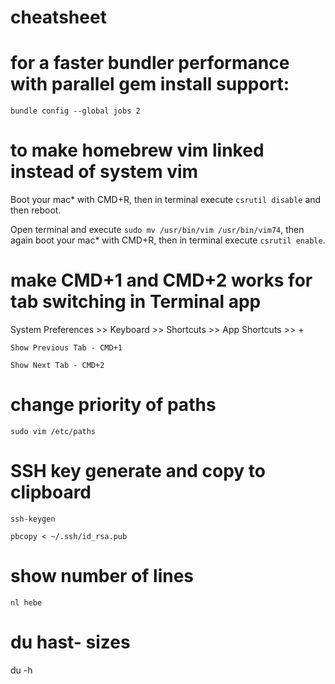 # cheatsheet
# for a faster bundler performance with parallel gem install support:
`bundle config --global jobs 2`
# to make homebrew vim linked instead of system vim
Boot your mac* with CMD+R, then in terminal execute `csrutil disable` and then reboot.

Open terminal and execute `sudo mv /usr/bin/vim /usr/bin/vim74`, then again boot your mac* with CMD+R, then in terminal execute `csrutil enable`.
# make CMD+1 and CMD+2 works for tab switching in Terminal app
System Preferences >> Keyboard >> Shortcuts >> App Shortcuts >> +

`Show Previous Tab - CMD+1`

`Show Next Tab - CMD+2`
# change priority of paths
`sudo vim /etc/paths`
# SSH key generate and copy to clipboard
`ssh-keygen`

`pbcopy < ~/.ssh/id_rsa.pub`
# show number of lines
`nl hebe`
# du hast- sizes
du -h
